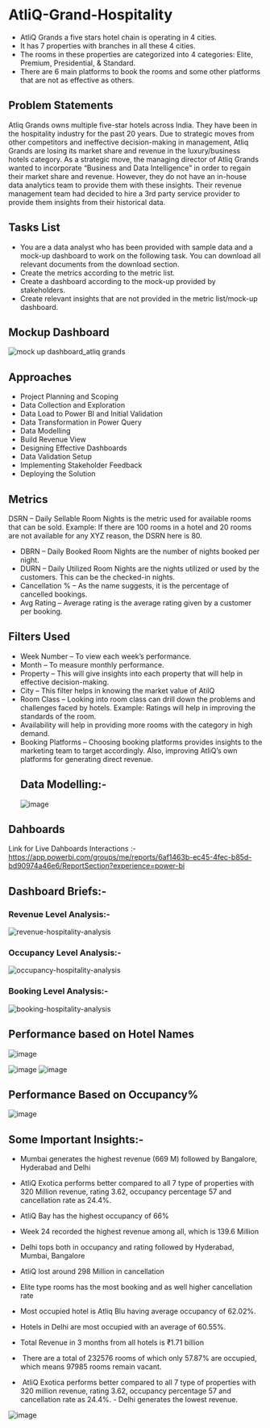 # AtliQ-Grand-Hospitality
- AtliQ Grands a five stars hotel chain is operating in 4 cities.
- It has 7 properties with branches in all these 4 cities.
- The rooms in these properties are categorized into 4 categories: Elite, Premium, Presidential, & Standard.
- There are 6 main platforms to book the rooms and some other platforms that are not as effective as others.

## Problem Statements
Atliq Grands owns multiple five-star hotels across India. They have been in the hospitality industry for the past 20 years. Due to strategic moves from other competitors and ineffective decision-making in management, Atliq Grands are losing its market share and revenue in the luxury/business hotels category. As a strategic move, the managing director of Atliq Grands wanted to incorporate “Business and Data Intelligence” in order to regain their market share and revenue. However, they do not have an in-house data analytics team to provide them with these insights.
Their revenue management team had decided to hire a 3rd party service provider to provide them insights from their historical data.

## Tasks List
- You are a data analyst who has been provided with sample data and a mock-up dashboard to work on the following task. You can download all relevant documents from the download section.
- Create the metrics according to the metric list.
- Create a dashboard according to the mock-up provided by stakeholders.
- Create relevant insights that are not provided in the metric list/mock-up dashboard.

## Mockup Dashboard
![mock up dashboard_atliq grands](https://github.com/Faizan-DataAnalyst/AtliQ-Grand-Hospitality/assets/144520186/d075b30e-c140-46b6-a2a3-e49f162be4c3)

## Approaches
- Project Planning and Scoping
- Data Collection and Exploration
- Data Load to Power BI and Initial Validation
- Data Transformation in Power Query
- Data Modelling 
- Build Revenue View 
- Designing Effective Dashboards
- Data Validation Setup
- Implementing Stakeholder Feedback
- Deploying the Solution
## Metrics
 DSRN – Daily Sellable Room Nights is the metric used for available rooms that can be sold. Example: If there are 100 rooms in a hotel and 20 rooms are not available for any XYZ reason, the DSRN here is 80.
- DBRN – Daily Booked Room Nights are the number of nights booked per night.
- DURN – Daily Utilized Room Nights are the nights utilized or used by the customers. This can be the checked-in nights.
- Cancellation % – As the name suggests, it is the percentage of cancelled bookings.
- Avg Rating – Average rating is the average rating given by a customer per booking.
 ## Filters Used
- Week Number – To view each week’s performance.
- Month – To measure monthly performance.
- Property – This will give insights into each property that will help in effective decision-making.
- City – This filter helps in knowing the market value of AtilQ
- Room Class – Looking into room class can drill down the problems and challenges faced by hotels. Example: Ratings will help in improving the standards of the room.
- Availability will help in providing more rooms with the category in high demand.
- Booking Platforms – Choosing booking platforms provides insights to the marketing team to target accordingly. Also, improving AtliQ’s own platforms for generating direct revenue.
  ## Data Modelling:-
  ![image](https://github.com/Faizan-DataAnalyst/AtliQ-Grand-Hospitality/assets/144520186/82bd8f2d-6c5d-4c86-b513-353d7a6594ae)

## Dahboards 
Link for Live Dahboards Interactions :-https://app.powerbi.com/groups/me/reports/6af1463b-ec45-4fec-b85d-bd90974a46e6/ReportSection?experience=power-bi

## Dashboard Briefs:-
### Revenue Level Analysis:-
 ![revenue-hospitality-analysis](https://github.com/Faizan-DataAnalyst/AtliQ-Grand-Hospitality/assets/144520186/b147d8b4-b0d5-4bf4-879b-09a86f555fbd)

 ### Occupancy Level Analysis:-
![occupancy-hospitality-analysis](https://github.com/Faizan-DataAnalyst/AtliQ-Grand-Hospitality/assets/144520186/8b41c422-3016-4e9d-a173-1782463927a1)

 ### Booking Level Analysis:-
 ![booking-hospitality-analysis](https://github.com/Faizan-DataAnalyst/AtliQ-Grand-Hospitality/assets/144520186/226dbcb1-5d64-40a4-a70a-4ebd8d96c0e0)





## Performance based on Hotel Names
![image](https://github.com/Faizan-DataAnalyst/AtliQ-Grand-Hospitality/assets/144520186/4b710016-b0f6-4aa3-8f28-83e01adbe1be)

![image](https://github.com/Faizan-DataAnalyst/AtliQ-Grand-Hospitality/assets/144520186/3d275656-58b8-4cb3-a016-b2ad230cfa42)
![image](https://github.com/Faizan-DataAnalyst/AtliQ-Grand-Hospitality/assets/144520186/ff76c08a-a035-4f8f-bba1-ae4eb940358f)

## Performance Based on Occupancy%

![image](https://github.com/Faizan-DataAnalyst/AtliQ-Grand-Hospitality/assets/144520186/e3b253cf-56aa-4991-897d-834a24317955)


## Some Important Insights:-
- Mumbai generates the highest revenue (669 M) followed by Bangalore, Hyderabad and Delhi
- AtliQ Exotica performs better compared to all 7 type of properties with 320 Million revenue, rating 3.62, occupancy percentage 57 and cancellation rate as 24.4%.
- AtliQ Bay has the highest occupancy of 66%
- Week 24 recorded the highest revenue among all, which is 139.6 Million
- Delhi tops both in occupancy and rating followed by Hyderabad, Mumbai, Bangalore
- AtliQ lost around 298 Million in cancellation
- Elite type rooms has the most booking and as well higher cancellation rate


- Most occupied hotel is Atliq Blu having average occupancy of 62.02%.
- Hotels in Delhi are most occupied with an average of 60.55%.
- Total Revenue in 3 months from all hotels is ₹1.71 billion
-  There are a total of 232576 rooms of which only 57.87% are occupied, which means 97985 rooms remain vacant.
-  AtliQ Exotica performs better compared to all 7 type of properties with 320 million revenue, rating 3.62, occupancy percentage 57 and cancellation rate as 24.4%.
- Delhi generates the lowest revenue.


![image](https://github.com/Faizan-DataAnalyst/AtliQ-Grand-Hospitality/assets/144520186/ad66eddf-7119-479d-a3bd-4524982fa9a7)










